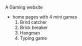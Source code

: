 A Gaming website
- home pages with 4 mini games
  1. Brird catcher
  2. Brick breaker
  3. Hangman
  4. Typing game
